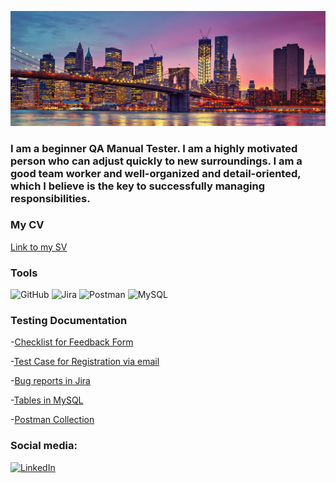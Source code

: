 ![Header](https://github.com/kermengunaeva/kermengunaeva/blob/main/assets/new-yourk4_1920.jpg)

### I am a beginner QA Manual Tester. I am a highly motivated person who can adjust quickly to new surroundings. I am a good team worker and well-organized and detail-oriented, which I believe is the key to successfully managing responsibilities.

### My CV
[Link to my SV](https://docs.google.com/document/d/1YGMrejjp3xRQRb60tsCnGkI7usfSQk9d/edit?usp=sharing&ouid=117482371207544543307&rtpof=true&sd=true)

### Tools
![GitHub](https://img.shields.io/badge/-GitHub-090909?style=for-the-badge&logo=github&logoColor=ffffff)
![Jira](https://img.shields.io/badge/-Jira-090909?style=for-the-badge&logo=Jira&logoColor=#0052CC)
![Postman](https://img.shields.io/badge/-Postman-090909?style=for-the-badge&logo=postman&logoColor=#FF6C37)
![MySQL](https://img.shields.io/badge/-MySQL-090909?style=for-the-badge&logo=mysql&logoColor=#4479A1)

### Testing Documentation
-[Checklist for Feedback Form](https://docs.google.com/spreadsheets/d/1clKgWNVUUiFOWGhrfKlRtIrfZGWQj4UeY3t0IFGWUa8/edit?usp=sharing)

-[Test Case for Registration via email](https://docs.google.com/spreadsheets/d/1MEsWU_48Dx4ncwbArU1iU_PMhHdF6NbsJHh-hQlWo4Y/edit?usp=sharing)

-[Bug reports in Jira](https://github.com/kermengunaeva/bugreports/tree/main/assets)

-[Tables in MySQL](https://drive.google.com/file/d/1mXYHoLZCqB--ZDbeIQqx79TWUjQ-ITGV/view?usp=sharing)

-[Postman Collection](https://github.com/kermengunaeva/Postman/tree/main/assets)

### Social media:
[![LinkedIn](https://img.shields.io/badge/-LinkedIn-090909?style=for-the-badge&logo=linkedin&logoColor=007BB6)](https://www.linkedin.com/in/kermen-gunaeva/)


[def]: https://drive.google.com/file/d/1mXYHoLZCqB--ZDbeIQqx79TWUjQ-ITGV/view?usp=sharing